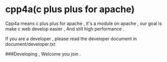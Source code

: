 cpp4a(c plus plus for apache)
=====
Cpp4a means c plus plus for apache , it's a module on apache , our goal is make c web develop easier , And still high performance .

If you are a developer , please read the developer document in document/developer.txt

###Developing , Welcome you join .


